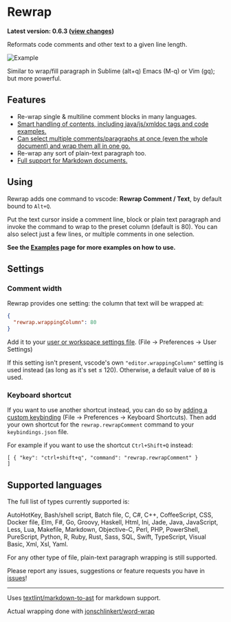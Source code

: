 # Rewrap

**Latest version: 0.6.3 ([view changes](https://github.com/stkb/vscode-rewrap/releases))**
 
Reformats code comments and other text to a given line length.

![Example](http://stkb.github.io/vscode-rewrap/example.png)

Similar to wrap/fill paragraph in Sublime (alt+q) Emacs (M-q) or Vim (gq); but more powerful.

## Features ##

* Re-wrap single & multiline comment blocks in many languages.
* [Smart handling of contents, including java/js/xmldoc tags and code examples.](docs/Examples.md#doc-comments)
* [Can select multiple comments/paragraphs at once (even the whole document) and wrap them all in one go.](docs/Examples.md#selections)
* Re-wrap any sort of plain-text paragraph too.
* [Full support for Markdown documents.](https://github.com/stkb/vscode-rewrap/releases/tag/v0.5.0)

## Using ##

Rewrap adds one command to vscode: **Rewrap Comment / Text**, by default bound to ```Alt+Q```.

Put the text cursor inside a comment line, block or plain text paragraph and invoke the command to wrap to the preset column (default is 80). You can also select just a few lines, or multiple comments in one selection.

**See the [Examples](docs/Examples.md) page for more examples on how to use.**

## Settings ##

### Comment width ###

Rewrap provides one setting: the column that text will be wrapped at:
```json
{
  "rewrap.wrappingColumn": 80
}
```
Add it to your [user or workspace settings file](https://code.visualstudio.com/docs/customization/userandworkspace). (File -> Preferences -> User Settings)

If this setting isn't present, vscode's own `"editor.wrappingColumn"` setting is used instead (as long as it's set &le; 120). Otherwise, a default value of `80` is used.

### Keyboard shortcut ###
If you want to use another shortcut instead, you can do so by [adding a custom keybinding](https://code.visualstudio.com/docs/customization/keybindings#customizing-shortcuts) (File -> Preferences -> Keyboard Shortcuts). Then add your own shortcut for the ```rewrap.rewrapComment``` command to your ```keybindings.json``` file.

For example if you want to use the shortcut ```Ctrl+Shift+Q``` instead:

```
[ { "key": "ctrl+shift+q", "command": "rewrap.rewrapComment" }	
]
```

## Supported languages ##

The full list of types currently supported is: 

AutoHotKey, Bash/shell script, Batch file, C, C#, C++, CoffeeScript, CSS, Docker file, Elm, F#, Go, Groovy, Haskell, Html, Ini, Jade, Java, JavaScript, Less, Lua, Makefile, Markdown, Objective-C, Perl, PHP, PowerShell, PureScript, Python, R, Ruby, Rust, Sass, SQL, Swift, TypeScript, Visual Basic, Xml, Xsl, Yaml.

For any other type of file, plain-text paragraph wrapping is still supported.

Please report any issues, suggestions or feature requests you have in [issues](https://github.com/stkb/vscode-rewrap/issues)!

----

Uses [textlint/markdown-to-ast](https://github.com/textlint/markdown-to-ast) for markdown support.

Actual wrapping done with [jonschlinkert/word-wrap](https://github.com/jonschlinkert/word-wrap)